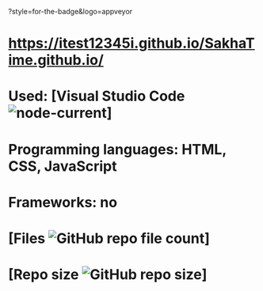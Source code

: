 ?style=for-the-badge&logo=appveyor
# https://itest12345i.github.io/SakhaTime.github.io/
# Used: [Visual Studio Code <img alt="node-current" src="https://img.shields.io/node/v/vscode">]
# Programming languages: HTML, CSS, JavaScript
# Frameworks: no
# [Files <img alt="GitHub repo file count" src="https://img.shields.io/github/directory-file-count/itest12345i/SakhaTime.github.io">]
# [Repo size <img alt="GitHub repo size" src="https://img.shields.io/github/repo-size/itest12345i/SakhaTime.github.io">]
